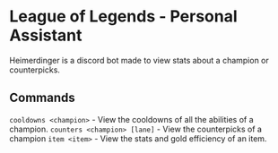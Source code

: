 # League of Legends - Personal Assistant
Heimerdinger is a discord bot made to view stats about a champion or counterpicks.
## Commands
`cooldowns <champion>` - View the cooldowns of all the abilities of a champion.
`counters <champion> [lane]` - View the counterpicks of a champion
`item <item>` - View the stats and gold efficiency of an item.
